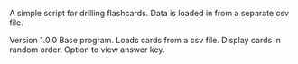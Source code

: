 A simple script for drilling flashcards.  Data is loaded in from a separate csv file.

Version 1.0.0
Base program.  Loads cards from a csv file.  Display cards in random order.  Option to view answer key.
